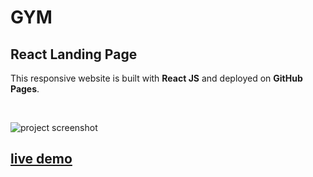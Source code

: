 # GYM 

## React Landing Page

This responsive website is built with **React JS** and deployed on **GitHub Pages**.

<br/>

![project screenshot](./public/assets/screenshot.png)

## [live demo](https://codesigno.github.io/gym/)
